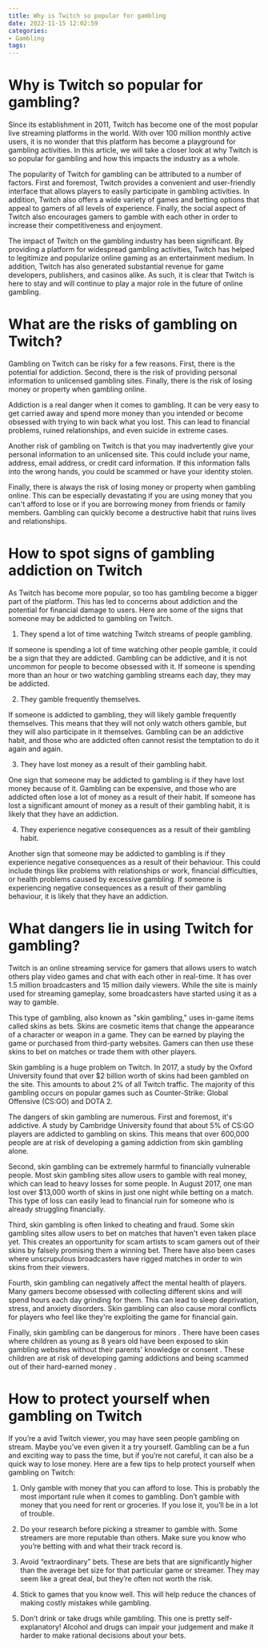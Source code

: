 ```yaml
---
title: Why is Twitch so popular for gambling
date: 2022-11-15 12:02:59
categories:
- Gambling
tags:
---
```



#  Why is Twitch so popular for gambling?

Since its establishment in 2011, Twitch has become one of the most popular live streaming platforms in the world. With over 100 million monthly active users, it is no wonder that this platform has become a playground for gambling activities. In this article, we will take a closer look at why Twitch is so popular for gambling and how this impacts the industry as a whole.

The popularity of Twitch for gambling can be attributed to a number of factors. First and foremost, Twitch provides a convenient and user-friendly interface that allows players to easily participate in gambling activities. In addition, Twitch also offers a wide variety of games and betting options that appeal to gamers of all levels of experience. Finally, the social aspect of Twitch also encourages gamers to gamble with each other in order to increase their competitiveness and enjoyment.

The impact of Twitch on the gambling industry has been significant. By providing a platform for widespread gambling activities, Twitch has helped to legitimize and popularize online gaming as an entertainment medium. In addition, Twitch has also generated substantial revenue for game developers, publishers, and casinos alike. As such, it is clear that Twitch is here to stay and will continue to play a major role in the future of online gambling.

#  What are the risks of gambling on Twitch?

Gambling on Twitch can be risky for a few reasons. First, there is the potential for addiction. Second, there is the risk of providing personal information to unlicensed gambling sites. Finally, there is the risk of losing money or property when gambling online.

Addiction is a real danger when it comes to gambling. It can be very easy to get carried away and spend more money than you intended or become obsessed with trying to win back what you lost. This can lead to financial problems, ruined relationships, and even suicide in extreme cases.

Another risk of gambling on Twitch is that you may inadvertently give your personal information to an unlicensed site. This could include your name, address, email address, or credit card information. If this information falls into the wrong hands, you could be scammed or have your identity stolen.

Finally, there is always the risk of losing money or property when gambling online. This can be especially devastating if you are using money that you can't afford to lose or if you are borrowing money from friends or family members. Gambling can quickly become a destructive habit that ruins lives and relationships.

#  How to spot signs of gambling addiction on Twitch

As Twitch has become more popular, so too has gambling become a bigger part of the platform. This has led to concerns about addiction and the potential for financial damage to users. Here are some of the signs that someone may be addicted to gambling on Twitch.

1) They spend a lot of time watching Twitch streams of people gambling.

If someone is spending a lot of time watching other people gamble, it could be a sign that they are addicted. Gambling can be addictive, and it is not uncommon for people to become obsessed with it. If someone is spending more than an hour or two watching gambling streams each day, they may be addicted.

2) They gamble frequently themselves.

If someone is addicted to gambling, they will likely gamble frequently themselves. This means that they will not only watch others gamble, but they will also participate in it themselves. Gambling can be an addictive habit, and those who are addicted often cannot resist the temptation to do it again and again.

3) They have lost money as a result of their gambling habit.

One sign that someone may be addicted to gambling is if they have lost money because of it. Gambling can be expensive, and those who are addicted often lose a lot of money as a result of their habit. If someone has lost a significant amount of money as a result of their gambling habit, it is likely that they have an addiction.

4) They experience negative consequences as a result of their gambling habit.

Another sign that someone may be addicted to gambling is if they experience negative consequences as a result of their behaviour. This could include things like problems with relationships or work, financial difficulties, or health problems caused by excessive gambling. If someone is experiencing negative consequences as a result of their gambling behaviour, it is likely that they have an addiction.

#  What dangers lie in using Twitch for gambling?

Twitch is an online streaming service for gamers that allows users to watch others play video games and chat with each other in real-time. It has over 1.5 million broadcasters and 15 million daily viewers. While the site is mainly used for streaming gameplay, some broadcasters have started using it as a way to gamble.

This type of gambling, also known as "skin gambling," uses in-game items called skins as bets. Skins are cosmetic items that change the appearance of a character or weapon in a game. They can be earned by playing the game or purchased from third-party websites. Gamers can then use these skins to bet on matches or trade them with other players.

Skin gambling is a huge problem on Twitch. In 2017, a study by the Oxford University found that over $2 billion worth of skins had been gambled on the site. This amounts to about 2% of all Twitch traffic. The majority of this gambling occurs on popular games such as Counter-Strike: Global Offensive (CS:GO) and DOTA 2.

The dangers of skin gambling are numerous. First and foremost, it's addictive. A study by Cambridge University found that about 5% of CS:GO players are addicted to gambling on skins. This means that over 600,000 people are at risk of developing a gaming addiction from skin gambling alone.

Second, skin gambling can be extremely harmful to financially vulnerable people. Most skin gambling sites allow users to gamble with real money, which can lead to heavy losses for some people. In August 2017, one man lost over $13,000 worth of skins in just one night while betting on a match. This type of loss can easily lead to financial ruin for someone who is already struggling financially.

Third, skin gambling is often linked to cheating and fraud. Some skin gambling sites allow users to bet on matches that haven't even taken place yet. This creates an opportunity for scam artists to scam gamers out of their skins by falsely promising them a winning bet. There have also been cases where unscrupulous broadcasters have rigged matches in order to win skins from their viewers.

Fourth, skin gambling can negatively affect the mental health of players. Many gamers become obsessed with collecting different skins and will spend hours each day grinding for them. This can lead to sleep deprivation, stress, and anxiety disorders. Skin gambling can also cause moral conflicts for players who feel like they're exploiting the game for financial gain.

Finally, skin gambling can be dangerous for minors . There have been cases where children as young as 8 years old have been exposed to skin gambling websites without their parents' knowledge or consent . These children are at risk of developing gaming addictions and being scammed out of their hard-earned money .

#  How to protect yourself when gambling on Twitch

If you’re a avid Twitch viewer, you may have seen people gambling on stream. Maybe you’ve even given it a try yourself. Gambling can be a fun and exciting way to pass the time, but if you’re not careful, it can also be a quick way to lose money. Here are a few tips to help protect yourself when gambling on Twitch:

1. Only gamble with money that you can afford to lose. This is probably the most important rule when it comes to gambling. Don’t gamble with money that you need for rent or groceries. If you lose it, you’ll be in a lot of trouble.

2. Do your research before picking a streamer to gamble with. Some streamers are more reputable than others. Make sure you know who you’re betting with and what their track record is.

3. Avoid “extraordinary” bets. These are bets that are significantly higher than the average bet size for that particular game or streamer. They may seem like a great deal, but they’re often not worth the risk.

4. Stick to games that you know well. This will help reduce the chances of making costly mistakes while gambling.

5. Don’t drink or take drugs while gambling. This one is pretty self-explanatory! Alcohol and drugs can impair your judgement and make it harder to make rational decisions about your bets.